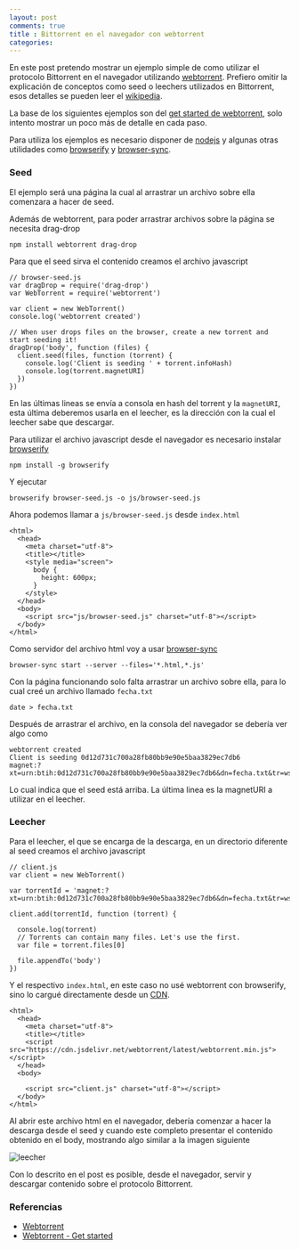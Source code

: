 ```yaml
---
layout: post
comments: true
title : Bittorrent en el navegador con webtorrent
categories:
---
```


En este post pretendo mostrar un ejemplo simple de como utilizar el protocolo Bittorrent en el navegador utilizando [webtorrent][webtorrent]. Prefiero omitir la explicación de conceptos como seed o leechers utilizados en Bittorrent, esos detalles se pueden leer el [wikipedia][bittorrent].


La base de los siguientes ejemplos son del [get started de webtorrent][webtorrent-get-started], solo intento mostrar un poco más de detalle en cada paso.

Para utiliza los ejemplos es necesario disponer de [nodejs][nodejs] y algunas otras utilidades como [browserify][browserify] y [browser-sync][browser-sync].


### Seed

El ejemplo será una página la cual al arrastrar un archivo sobre ella comenzara a hacer de seed.

Además de webtorrent, para poder arrastrar archivos sobre la página se necesita drag-drop

    npm install webtorrent drag-drop

Para que el seed sirva el contenido creamos el archivo javascript

    // browser-seed.js
    var dragDrop = require('drag-drop')
    var WebTorrent = require('webtorrent')

    var client = new WebTorrent()
    console.log('webtorrent created')

    // When user drops files on the browser, create a new torrent and start seeding it!
    dragDrop('body', function (files) {
      client.seed(files, function (torrent) {
        console.log('Client is seeding ' + torrent.infoHash)
        console.log(torrent.magnetURI)
      })
    })

En las últimas lineas se envía a consola en hash del torrent y la `magnetURI`, esta última deberemos usarla en el leecher, es la dirección con la cual el leecher sabe que descargar.

Para utilizar el archivo javascript desde el navegador es necesario instalar [browserify][browserify]

    npm install -g browserify

Y ejecutar

    browserify browser-seed.js -o js/browser-seed.js

Ahora podemos llamar a `js/browser-seed.js` desde `index.html`

    <html>
      <head>
        <meta charset="utf-8">
        <title></title>
        <style media="screen">
          body {
            height: 600px;
          }
        </style>
      </head>
      <body>
        <script src="js/browser-seed.js" charset="utf-8"></script>
      </body>
    </html>

Como servidor del archivo html voy a usar [browser-sync][browser-sync]

    browser-sync start --server --files='*.html,*.js'

Con la página funcionando solo falta arrastrar un archivo sobre ella, para lo cual creé un archivo llamado `fecha.txt`

    date > fecha.txt

Después de arrastrar el archivo, en la consola del navegador se debería ver algo como

    webtorrent created
    Client is seeding 0d12d731c700a28fb80bb9e90e5baa3829ec7db6
    magnet:?xt=urn:btih:0d12d731c700a28fb80bb9e90e5baa3829ec7db6&dn=fecha.txt&tr=wss%3A%2F%2Ftracker.webtorrent.io

Lo cual indica que el seed está arriba. La última linea es la magnetURI a utilizar en el leecher.

### Leecher

Para el leecher, el que se encarga de la descarga, en un directorio diferente al seed creamos el archivo javascript

    // client.js
    var client = new WebTorrent()

    var torrentId = 'magnet:?xt=urn:btih:0d12d731c700a28fb80bb9e90e5baa3829ec7db6&dn=fecha.txt&tr=wss%3A%2F%2Ftracker.webtorrent.io'

    client.add(torrentId, function (torrent) {

      console.log(torrent)
      // Torrents can contain many files. Let's use the first.
      var file = torrent.files[0]

      file.appendTo('body')
    })

Y el respectivo `index.html`, en este caso no usé webtorrent con browserify, sino lo cargué directamente desde un [CDN][cdn].

    <html>
      <head>
        <meta charset="utf-8">
        <title></title>
        <script src="https://cdn.jsdelivr.net/webtorrent/latest/webtorrent.min.js"></script>
      </head>
      <body>

        <script src="client.js" charset="utf-8"></script>
      </body>
    </html>

Al abrir este archivo html en el navegador, debería comenzar a hacer la descarga desde el seed y cuando este completo presentar el contenido obtenido en el body, mostrando algo similar a la imagen siguiente

![leecher](http://f.cl.ly/items/0K3p1a2M3k0k1D1G3R3R/index_html.png)


Con lo descrito en el post es posible, desde el navegador, servir y descargar contenido sobre el protocolo Bittorrent.

### Referencias

* [Webtorrent][webtorrent]
* [Webtorrent - Get started][webtorrent-get-started]


[dont-have-idea]: https://www.google.cl/search?q=i+don%27t+have+idea&espv=2&biw=1225&bih=806&source=lnms&tbm=isch&sa=X&ved=0ahUKEwi80b7Dic3JAhUFFZAKHRXxCOEQ_AUIBigB#tbm=isch&q=i+don%27t+have+idea+what+i%27m+doing
[webtorrent]: https://github.com/feross/webtorrent
[bittorrent]: https://en.wikipedia.org/wiki/BitTorrent
[webtorrent-get-started]: https://webtorrent.io/intro
[browser-sync]: http://www.browsersync.io/
[browserify]: http://browserify.org/
[nodejs]: https://nodejs.org/
[cdn]: https://en.wikipedia.org/wiki/Content_delivery_network
